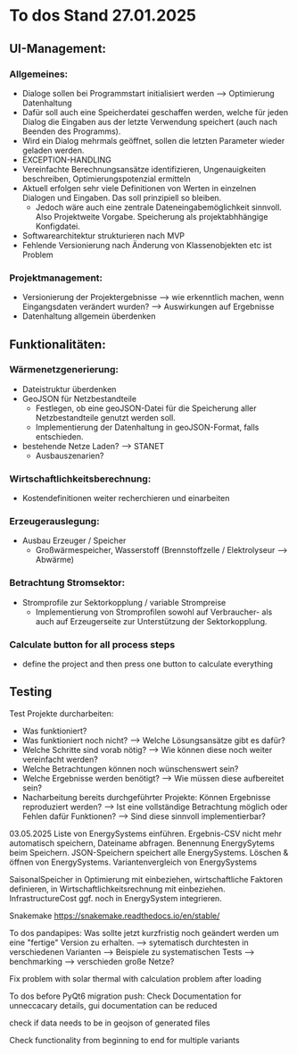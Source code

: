 # To dos Stand 27.01.2025

## UI-Management:
### Allgemeines:
- Dialoge sollen bei Programmstart initialisiert werden --> Optimierung Datenhaltung
- Dafür soll auch eine Speicherdatei geschaffen werden, welche für jeden Dialog die Eingaben aus der letzte Verwendung speichert (auch nach Beenden des Programms).
- Wird ein Dialog mehrmals geöffnet, sollen die letzten Parameter wieder geladen werden.
- EXCEPTION-HANDLING
- Vereinfachte Berechnungsansätze identifizieren, Ungenauigkeiten beschreiben, Optimierungspotenzial ermitteln
- Aktuell erfolgen sehr viele Definitionen von Werten in einzelnen Dialogen und Eingaben. Das soll prinzipiell so bleiben.
    - Jedoch wäre auch eine zentrale Dateneingabemöglichkeit sinnvoll. Also Projektweite Vorgabe. Speicherung als projektabhhängige Konfigdatei.
- Softwarearchitektur strukturieren nach MVP
- Fehlende Versionierung nach Änderung von Klassenobjekten etc ist Problem

### Projektmanagement:
- Versionierung der Projektergebnisse --> wie erkenntlich machen, wenn Eingangsdaten verändert wurden? --> Auswirkungen auf Ergebnisse
- Datenhaltung allgemein überdenken

## Funktionalitäten:
### Wärmenetzgenerierung:
- Dateistruktur überdenken
- GeoJSON für Netzbestandteile
    - Festlegen, ob eine geoJSON-Datei für die Speicherung aller Netzbestandteile genutzt werden soll.
    - Implementierung der Datenhaltung in geoJSON-Format, falls entschieden.
- bestehende Netze Laden? --> STANET
    - Ausbauszenarien? 

### Wirtschaftlichkeitsberechnung:
- Kostendefinitionen weiter recherchieren und einarbeiten

### Erzeugerauslegung:
- Ausbau Erzeuger / Speicher
    - Großwärmespeicher, Wasserstoff (Brennstoffzelle / Elektrolyseur --> Abwärme)

### Betrachtung Stromsektor:
- Stromprofile zur Sektorkopplung / variable Strompreise
    - Implementierung von Stromprofilen sowohl auf Verbraucher- als auch auf Erzeugerseite zur Unterstützung der Sektorkopplung.

### Calculate button for all process steps
- define the project and then press one button to calculate everything

## Testing
Test Projekte durcharbeiten:
- Was funktioniert?
- Was funktioniert noch nicht?
    --> Welche Lösungsansätze gibt es dafür?
- Welche Schritte sind vorab nötig?
    --> Wie können diese noch weiter vereinfacht werden?
- Welche Betrachtungen können noch wünschenswert sein?
- Welche Ergebnisse werden benötigt?
    --> Wie müssen diese aufbereitet sein?
- Nacharbeitung bereits durchgeführter Projekte: Können Ergebnisse reproduziert werden?
    --> Ist eine vollständige Betrachtung möglich oder Fehlen dafür Funktionen?
        --> Sind diese sinnvoll implementierbar?


03.05.2025
Liste von EnergySystems einführen. Ergebnis-CSV nicht mehr automatisch speichern, Dateiname abfragen. Benennung EnergySytems beim Speichern. JSON-Speichern speichert alle EnergySystems. Löschen & öffnen von EnergySystems. Variantenvergleich von EnergySystems

SaisonalSpeicher in Optimierung mit einbeziehen, wirtschaftliche Faktoren definieren, in Wirtschaftlichkeitsrechnung mit einbeziehen. InfrastructureCost ggf. noch in EnergySystem integrieren.

Snakemake
https://snakemake.readthedocs.io/en/stable/

To dos pandapipes:
Was sollte jetzt kurzfristig noch geändert werden um eine "fertige" Version zu erhalten. --> sytematisch durchtesten in verschiedenen Varianten --> Beispiele zu systematischen Tests --> benchmarking --> verschieden große Netze?

Fix problem with solar thermal with calculation problem after loading

To dos before PyQt6 migration push:
Check Documentation for unneccacary details, gui documentation can be reduced

check if data needs to be in geojson of generated files

Check functionality from beginning to end for multiple variants
